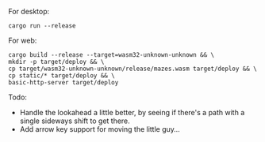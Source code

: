 For desktop:
```
cargo run --release
```

For web:
```
cargo build --release --target=wasm32-unknown-unknown && \
mkdir -p target/deploy && \
cp target/wasm32-unknown-unknown/release/mazes.wasm target/deploy && \
cp static/* target/deploy && \
basic-http-server target/deploy
```

Todo:
* Handle the lookahead a little better, by seeing if there's a path with a single sideways shift to get there.
* Add arrow key support for moving the little guy…